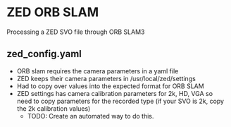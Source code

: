 # ZED ORB SLAM

Processing a ZED SVO file through ORB SLAM3

## zed_config.yaml

- ORB slam requires the camera parameters in a yaml file
- ZED keeps their camera parameters in /usr/local/zed/settings
- Had to copy over values into the expected format for ORB SLAM
- ZED settings has camera calibration parameters for 2k, HD, VGA so need to copy parameters for the recorded type (if your SVO is 2k, copy the 2k calibration values)
    - TODO: Create an automated way to do this.
    



